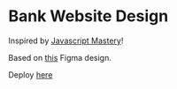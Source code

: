 # Bank Website Design

Inspired by [Javascript Mastery](https://www.youtube.com/@javascriptmastery)!

Based on [this](https://www.figma.com/file/bUGIPys15E78w9bs1l4tgS/HooBank) Figma design.

Deploy [here](https://bank-website-design.vercel.app/)
